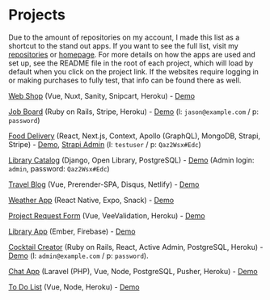 # Projects

Due to the amount of repositories on my account, I made this list as a shortcut to the stand out apps. If you want to see the full list, visit my [repositories](https://github.com/jspringer?tab=repositories) or [homepage](http://jasonspringer.me/#projects). For more details on how the apps are used and set up, see the README file in the root of each project, which will load by default when you click on the project link. If the websites require logging in or making purchases to fully test, that info can be found there as well. 

[Web Shop](https://github.com/jspringer/vue-nuxt-sanity-snipcart-shop) (Vue, Nuxt, Sanity, Snipcart, Heroku) - [Demo](https://jsnspr-vue-nuxt-sanity-snipcart-shop.netlify.com/)

[Job Board](https://github.com/jspringer/ror-stripe-job-board) (Ruby on Rails, Stripe, Heroku) - [Demo](https://jsnspr-ror-stripe-job-board.herokuapp.com/) (l: ``jason@example.com`` / p: ``password``)

[Food Delivery](https://github.com/jspringer/react-next-strapi-stripe-food-delivery) (React, Next.js, Context, Apollo (GraphQL), MongoDB, Strapi, Stripe) - [Demo](https://jsnspr-react-food-delivery.herokuapp.com/), [Strapi Admin](https://jsnspr-react-fd-backend.herokuapp.com/admin/) (l: ``testuser`` / p: ``Qaz2Wsx#Edc``)

[Library Catalog](https://github.com/jspringer/django-library-catalog) (Django, Open Library, PostgreSQL) - [Demo](http://jsnspr-django-library.herokuapp.com/) (Admin login: ``admin``, password: ``Qaz2Wsx#Edc``)

[Travel Blog](https://github.com/jspringer/vue-prerender-seo-blog) (Vue, Prerender-SPA, Disqus, Netlify) - [Demo](https://jsnspr-vue-prerender-blog.netlify.com/)

[Weather App](https://github.com/jspringer/react-native-expo-weather) (React Native, Expo, Snack) - [Demo](https://snack.expo.io/@jsnspr/react-native-expo-weather)

[Project Request Form](https://github.com/jspringer/vue-request-form) (Vue, VeeValidation, Heroku) - [Demo](https://jsnspr-vue-request-form.herokuapp.com/)

[Library App](https://github.com/jspringer/ember-library-app) (Ember, Firebase) - [Demo](https://ember-library-47486.firebaseapp.com/)

[Cocktail Creator](https://github.com/jspringer/ror-react-cocktail-creator) (Ruby on Rails, React, Active Admin, PostgreSQL, Heroku) - [Demo](http://jsnspr-rorreact-cocktail-list.herokuapp.com/) (l: ``admin@example.com`` / p: ``password``).

[Chat App](https://github.com/jspringer/laravel-chat) (Laravel (PHP), Vue, Node, PostgreSQL, Pusher, Heroku) - [Demo](https://jsnspr-laravel-chat.herokuapp.com/)

[To Do List](https://github.com/jspringer/vue-todo-app) (Vue, Node, Heroku) - [Demo](https://jsnspr-vue-todo-app.herokuapp.com/)
